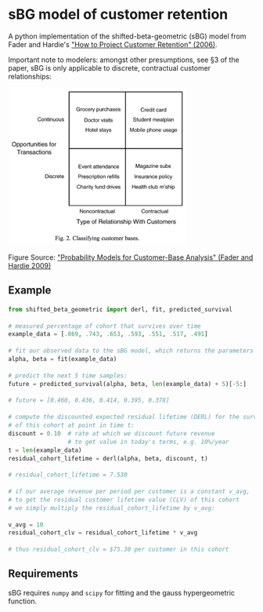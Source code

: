 # sBG model of customer retention

A python implementation of the shifted-beta-geometric (sBG) model from Fader and Hardie's ["How to Project Customer
Retention" (2006)](http://www.brucehardie.com/papers/021/sbg_2006-05-30.pdf).

Important note to modelers: amongst other presumptions, see §3 of the paper, sBG is only applicable to discrete,
contractual customer relationships:

<img src="customer_bases.png" alt="Custer Bases Diagram" width=363 height=321>

Figure Source: ["Probability Models for Customer-Base Analysis" (Fader and Hardie 2009)](https://marketing.wharton.upenn.edu/files/?whdmsaction=public:main.file&amp;fileID=341)

## Example

```python
from shifted_beta_geometric import derl, fit, predicted_survival

# measured percentage of cohort that survives over time
example_data = [.869, .743, .653, .593, .551, .517, .491]

# fit our observed data to the sBG model, which returns the parameters alpha and beta
alpha, beta = fit(example_data)

# predict the next 5 time samples:
future = predicted_survival(alpha, beta, len(example_data) + 5)[-5:]

# future = [0.460, 0.436, 0.414, 0.395, 0.378]

# compute the discounted expected residual lifetime (DERL) for the survivors
# of this cohort at point in time t:
discount = 0.10  # rate at which we discount future revenue
                 # to get value in today's terms, e.g. 10%/year
t = len(example_data)
residual_cohort_lifetime = derl(alpha, beta, discount, t)

# residual_cohort_lifetime = 7.530

# if our average revenue per period per customer is a constant v_avg,
# to get the residual customer lifetime value (CLV) of this cohort
# we simply multiply the residual_cohort_lifetime by v_avg:

v_avg = 10
residual_cohort_clv = residual_cohort_lifetime * v_avg

# thus residual_cohort_clv = $75.30 per customer in this cohort
```

## Requirements
sBG requires `numpy` and `scipy` for fitting and the gauss hypergeometric function.
